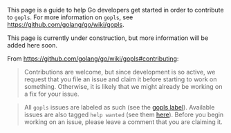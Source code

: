 This page is a guide to help Go developers get started in order to contribute to `gopls`. For more information on `gopls`, see https://github.com/golang/go/wiki/gopls.

This page is currently under construction, but more information will be added here soon.

From https://github.com/golang/go/wiki/gopls#contributing:

> Contributions are welcome, but since development is so active, we request that you file an issue and claim it before starting to work on something. Otherwise, it is likely that we might already be working on a fix for your issue.

> All `gopls` issues are labeled as such (see the [gopls label](https://github.com/golang/go/issues?utf8=%E2%9C%93&q=is%3Aissue+is%3Aopen+label%3Agopls)). Available issues are also tagged `help wanted` (see them [here](https://github.com/golang/go/issues?utf8=%E2%9C%93&q=is%3Aissue+is%3Aopen+label%3Agopls+label%3A%22help+wanted%22+)). Before you begin working on an issue, please leave a comment that you are claiming it. 